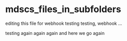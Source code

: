 # mdscs_files_in_subfolders
editing this file for webhook testing
testing, webhook ...

testing
again again again
and here we go again
